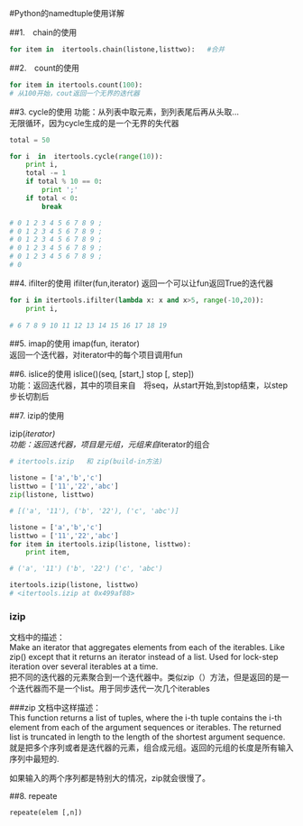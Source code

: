 #Python的namedtuple使用详解

##1.　chain的使用

```python
for item in  itertools.chain(listone,listtwo):   #合并
```

##2.　count的使用

```python
for item in itertools.count(100):  
# 从100开始，cout返回一个无界的迭代器
```


##3.  cycle的使用
功能：从列表中取元素，到列表尾后再从头取...   
无限循环，因为cycle生成的是一个无界的失代器   

```python
total = 50

for i  in  itertools.cycle(range(10)):
    print i,
    total -= 1
    if total % 10 == 0:
        print ';'
    if total < 0:
        break

# 0 1 2 3 4 5 6 7 8 9 ;
# 0 1 2 3 4 5 6 7 8 9 ;
# 0 1 2 3 4 5 6 7 8 9 ;
# 0 1 2 3 4 5 6 7 8 9 ;
# 0 1 2 3 4 5 6 7 8 9 ;
# 0
```

##4.  ifilter的使用
ifilter(fun,iterator) 返回一个可以让fun返回True的迭代器
```python
for i in itertools.ifilter(lambda x: x and x>5, range(-10,20)):
    print i,
    
# 6 7 8 9 10 11 12 13 14 15 16 17 18 19
```


##5.  imap的使用
imap(fun, iterator)   
返回一个迭代器，对iterator中的每个项目调用fun


##6.  islice的使用
islice()(seq, [start,] stop [, step])    
功能：返回迭代器，其中的项目来自　将seq，从start开始,到stop结束，以step步长切割后


##7.  izip的使用

izip(*iterator)   
功能：返回迭代器，项目是元组，元组来自*iterator的组合

```python
# itertools.izip   和 zip(build-in方法)

listone = ['a','b','c']
listtwo = ['11','22','abc']
zip(listone, listtwo)

# [('a', '11'), ('b', '22'), ('c', 'abc')]

listone = ['a','b','c']
listtwo = ['11','22','abc']
for item in itertools.izip(listone, listtwo):
    print item,

# ('a', '11') ('b', '22') ('c', 'abc')

itertools.izip(listone, listtwo)
# <itertools.izip at 0x499af88>

```
### izip
文档中的描述：   
Make an iterator that aggregates elements from each of the iterables. Like zip() except that it returns an iterator instead of a list. Used for lock-step iteration over several iterables at a time.   
把不同的迭代器的元素聚合到一个迭代器中。类似zip（）方法，但是返回的是一个迭代器而不是一个list。用于同步迭代一次几个iterables 

###zip
文档中这样描述：   
This function returns a list of tuples, where the i-th tuple contains the i-th element from each of the argument sequences or iterables. The returned list is truncated in length to the length of the shortest argument sequence.   
就是把多个序列或者是迭代器的元素，组合成元组。返回的元组的长度是所有输入序列中最短的.   

如果输入的两个序列都是特别大的情况，zip就会很慢了。


##8.  repeate

```python
repeate(elem [,n])
```


